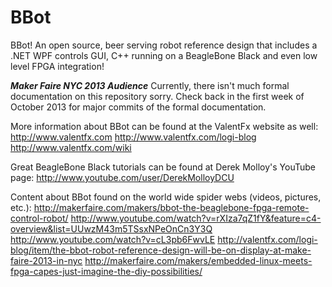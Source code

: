 BBot
====

BBot! An open source, beer serving robot reference design that includes a .NET WPF controls GUI, C++ running on a BeagleBone Black and even low level FPGA integration!

***Maker Faire NYC 2013 Audience*** 
Currently, there isn't much formal documentation on this repository sorry.  Check back in the first week of October 2013 for major commits of the formal documentation.

More information about BBot can be found at the ValentFx website as well: 
http://www.valentfx.com 
http://www.valentfx.com/logi-blog 
http://www.valentfx.com/wiki 

Great BeagleBone Black tutorials can be found at Derek Molloy's YouTube page:
http://www.youtube.com/user/DerekMolloyDCU

Content about BBot found on the world wide spider webs (videos, pictures, etc.):
http://makerfaire.com/makers/bbot-the-beaglebone-fpga-remote-control-robot/
http://www.youtube.com/watch?v=rXIza7qZ1fY&feature=c4-overview&list=UUwzM43m5TSsxNPeOnCn3Y3Q
http://www.youtube.com/watch?v=cL3pb6FwvLE
http://valentfx.com/logi-blog/item/the-bbot-robot-reference-design-will-be-on-display-at-make-faire-2013-in-nyc
http://makerfaire.com/makers/embedded-linux-meets-fpga-capes-just-imagine-the-diy-possibilities/